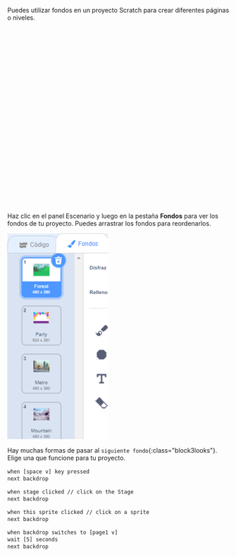 Puedes utilizar fondos en un proyecto Scratch para crear diferentes páginas o niveles.
<div class="scratch-preview" style="margin-left: 15px;">
  <iframe allowtransparency="true" width="485" height="402" src="" frameborder="0"></iframe>
</div>

Haz clic en el panel Escenario y luego en la pestaña **Fondos** para ver los fondos de tu proyecto. Puedes arrastrar los fondos para reordenarlos.

![Los fondos en orden en la pestaña Fondos.](images/backdrops-in-order.png)

Hay muchas formas de pasar al `siguiente fondo`{:class="block3looks"}. Elige una que funcione para tu proyecto.

```blocks3
when [space v] key pressed
next backdrop
```

```blocks3
when stage clicked // click on the Stage
next backdrop
```

```blocks3
when this sprite clicked // click on a sprite
next backdrop
```

```blocks3
when backdrop switches to [page1 v]
wait [5] seconds
next backdrop
```
